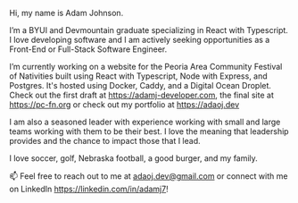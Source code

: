 Hi, my name is Adam Johnson.

I’m a BYUI and Devmountain graduate specializing in React with Typescript. I love developing software and I am actively seeking opportunities as a Front-End or Full-Stack Software Engineer.

I’m currently working on a website for the Peoria Area Community Festival of Nativities built using React with Typescript, Node with Express, and Postgres. It's hosted using Docker, Caddy, and a Digital Ocean Droplet. Check out the first draft at https://adamj-developer.com, the final site at https://pc-fn.org or check out my portfolio at https://adaoj.dev

I am also a seasoned leader with experience working with small and large teams working with them to be their best. I love the meaning that leadership provides and the chance to impact those that I lead. 

I love soccer, golf, Nebraska football, a good burger, and my family. 

📫 Feel free to reach out to me at adaoj.dev@gmail.com or connect with me on LinkedIn https://linkedin.com/in/adamj7! 
